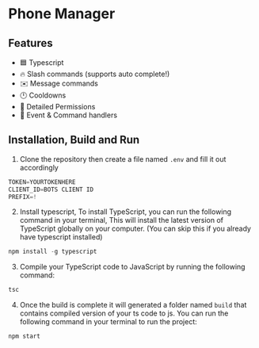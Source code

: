 # Phone Manager

## Features

* 🟦 Typescript
* 🔥 Slash commands (supports auto complete!)
* ✉️ Message commands
* 🕛 Cooldowns
* 🏴 Detailed Permissions
* 💪 Event & Command handlers

## Installation, Build and Run
1) Clone the repository then create a file named `.env` and fill it out accordingly
```js
TOKEN=YOURTOKENHERE
CLIENT_ID=BOTS CLIENT ID
PREFIX=!
```
2) Install typescript, To install TypeScript, you can run the following command in your terminal, This will install the latest version of TypeScript globally on your computer. (You can skip this if you already have typescript installed)
  ```ts
  npm install -g typescript
  ```
3) Compile your TypeScript code to JavaScript by running the following command:
```js
tsc
```
4) Once the build is complete it will generated a folder named `build` that contains compiled version of your ts code to js. You can run the following command in your terminal to run the project:
```js
npm start
```
